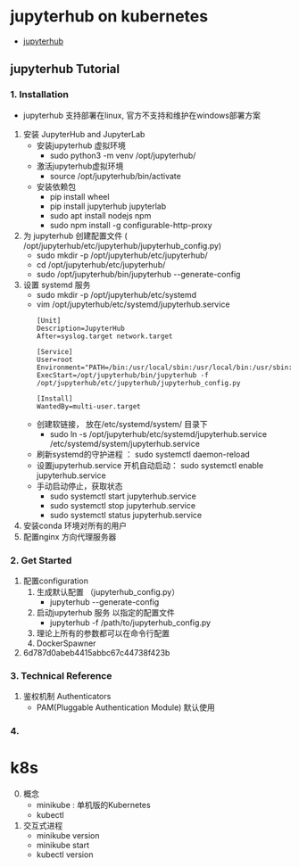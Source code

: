 # jupyterhub on kubernetes
- [jupyterhub](https://jupyterhub.readthedocs.io/en/stable/installation-guide-hard.html#part-1-jupyterhub-and-jupyterlab)
## jupyterhub Tutorial
### 1. Installation
- jupyterhub 支持部署在linux, 官方不支持和维护在windows部署方案
1. 安装 JupyterHub and JupyterLab
    -  安装jupyterhub 虚拟环境
        - sudo python3 -m venv /opt/jupyterhub/
    - 激活jupyterhub虚拟环境
        - source /opt/jupyterhub/bin/activate
    - 安装依赖包
        - pip install wheel
        - pip install jupyterhub jupyterlab
        - sudo apt install nodejs npm
        - sudo npm install -g configurable-http-proxy
2. 为 jupyterhub 创建配置文件 ( /opt/jupyterhub/etc/jupyterhub/jupyterhub_config.py)
    - sudo mkdir -p /opt/jupyterhub/etc/jupyterhub/
    - cd /opt/jupyterhub/etc/jupyterhub/
    - sudo /opt/jupyterhub/bin/jupyterhub --generate-config   
3.  设置 systemd 服务
    - sudo mkdir -p /opt/jupyterhub/etc/systemd
    - vim /opt/jupyterhub/etc/systemd/jupyterhub.service
        ``` 
        [Unit]
        Description=JupyterHub
        After=syslog.target network.target
        
        [Service]
        User=root
        Environment="PATH=/bin:/usr/local/sbin:/usr/local/bin:/usr/sbin:/usr/bin:/opt/jupyterhub/bin"
        ExecStart=/opt/jupyterhub/bin/jupyterhub -f /opt/jupyterhub/etc/jupyterhub/jupyterhub_config.py
        
        [Install]
        WantedBy=multi-user.target
        ```
    - 创建软链接， 放在/etc/systemd/system/ 目录下
        - sudo ln -s /opt/jupyterhub/etc/systemd/jupyterhub.service /etc/systemd/system/jupyterhub.service
    - 刷新systemd的守护进程 ： sudo systemctl daemon-reload
    - 设置jupyterhub.service 开机自动启动： sudo systemctl enable jupyterhub.service
    - 手动启动停止，获取状态
        - sudo systemctl start jupyterhub.service
        - sudo systemctl stop jupyterhub.service
        - sudo systemctl status jupyterhub.service
4. 安装conda 环境对所有的用户
5. 配置nginx 方向代理服务器

### 2. Get Started
1. 配置configuration
    1. 生成默认配置 （jupyterhub_config.py）
        - jupyterhub --generate-config
    2. 启动jupyterhub 服务 以指定的配置文件
        - jupyterhub -f /path/to/jupyterhub_config.py
    3. 理论上所有的参数都可以在命令行配置
    4. DockerSpawner 
2. 6d787d0abeb4415abbc67c44738f423b    
    
### 3. Technical Reference
1. 鉴权机制 Authenticators
    - PAM(Pluggable Authentication Module)  默认使用

### 4. 


# k8s 
0. 概念
    - minikube : 单机版的Kubernetes
    - kubectl 
1. 交互式进程
    - minikube version
    - minikube start
    - kubectl version 